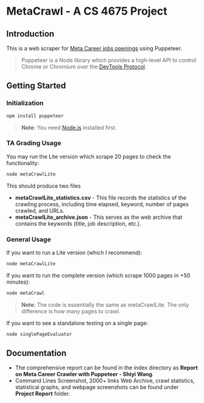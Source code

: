 # MetaCrawl - A CS 4675 Project

## Introduction

This is a web scraper for [Meta Career jobs openings](https://www.metacareers.com/jobs) using Puppeteer.

> Puppeteer is a Node library which provides a high-level API to control Chrome or Chromium over the [DevTools Protocol](https://chromedevtools.github.io/devtools-protocol/).

## Getting Started

### Initialization

```sh
npm install puppeteer
```

> **Note**: You need [Node.js](https://nodejs.org/en/) installed first. 

### TA Grading Usage
You may run the Lite version which scrape 20 pages to check the functionality:
```sh
node metaCrawlLite
```
This should produce two files 
* **metaCrawlLite_statistics.csv** - This file records the statistics of the crawling process, including time elapsed, keyword, number of pages crawled, and URLs.
* **metaCrawlLite_archive.json** - This serves as the web archive that contains the keywords (title, job description, etc.).

### General Usage

If you want to run a Lite version (which I recommend):
```sh
node metaCrawlLite
```
If you want to run the complete version (which scrape 1000 pages in +50 minutes):
```sh
node metaCrawl
```
> **Note**: The code is essentially the same as metaCrawlLite. The only difference is how many pages to crawl.

If you want to see a standalone testing on a single page:
```sh
node singlePageEvaluator
```

## Documentation

* The comprehensive report can be found in the index directory as **Report on Meta Career Crawler with Puppeteer - Shiyi Wang**.
* Command Lines Screenshot, 2000+ links Web Archive, crawl statistics, statistical graphs, and webpage screenshots can be found under **Project Report** folder.



